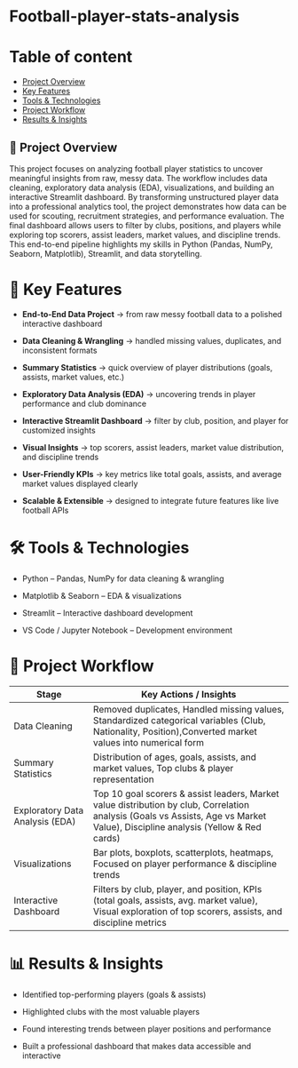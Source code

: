 # Football-player-stats-analysis
# Table of content
- [Project Overview](#project-overview)
- [Key Features](#key-features)
- [Tools & Technologies](#tools-technologies)
- [Project Workflow](#project-workflow)
- [Results & Insights](#results-insights)
  
## 📌 Project Overview

This project focuses on analyzing football player statistics to uncover meaningful insights from raw, messy data. The workflow includes data cleaning, exploratory data analysis (EDA), visualizations, and building an interactive Streamlit dashboard. By transforming unstructured player data into a professional analytics tool, the project demonstrates how data can be used for scouting, recruitment strategies, and performance evaluation.
The final dashboard allows users to filter by clubs, positions, and players while exploring top scorers, assist leaders, market values, and discipline trends. This end-to-end pipeline highlights my skills in Python (Pandas, NumPy, Seaborn, Matplotlib), Streamlit, and data storytelling.


# 🔑 Key Features

- **End-to-End Data Project** → from raw messy football data to a polished interactive dashboard

- **Data Cleaning & Wrangling** → handled missing values, duplicates, and inconsistent formats

- **Summary Statistics** → quick overview of player distributions (goals, assists, market values, etc.)

- **Exploratory Data Analysis (EDA)** → uncovering trends in player performance and club dominance

- **Interactive Streamlit Dashboard** → filter by club, position, and player for customized insights

- **Visual Insights** → top scorers, assist leaders, market value distribution, and discipline trends

- **User-Friendly KPIs** → key metrics like total goals, assists, and average market values displayed clearly

- **Scalable & Extensible** → designed to integrate future features like live football APIs

# 🛠 Tools & Technologies

- Python – Pandas, NumPy for data cleaning & wrangling

- Matplotlib & Seaborn – EDA & visualizations

- Streamlit – Interactive dashboard development

- VS Code / Jupyter Notebook – Development environment

# 🔎 Project Workflow
|Stage	|Key Actions / Insights
|---|---|
|Data Cleaning	|Removed duplicates, Handled missing values, Standardized categorical variables (Club, Nationality, Position),Converted market values into numerical form|
|Summary Statistics  |Distribution of ages, goals, assists, and market values, Top clubs & player representation|
|Exploratory Data Analysis (EDA)	 |Top 10 goal scorers & assist leaders, Market value distribution by club, Correlation analysis (Goals vs Assists, Age vs Market Value), Discipline analysis (Yellow & Red cards)| 
|Visualizations	 |Bar plots, boxplots, scatterplots, heatmaps, Focused on player performance & discipline trends|
|Interactive Dashboard	 |Filters by club, player, and position, KPIs (total goals, assists, avg. market value), Visual exploration of top scorers, assists, and discipline metrics|

# 📊 Results & Insights

- Identified top-performing players (goals & assists)

- Highlighted clubs with the most valuable players

- Found interesting trends between player positions and performance

- Built a professional dashboard that makes data accessible and interactive


